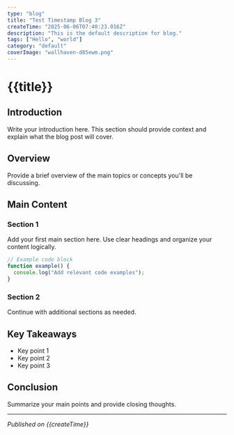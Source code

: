```yaml
---
type: "blog"
title: "Test Timestamp Blog 3"
createTime: "2025-06-06T07:40:23.016Z"
description: "This is the default description for blog."
tags: ["Hello", "world"]
category: "default"
coverImage: "wallhaven-d85ewm.png"
---
```


# {{title}}

## Introduction

Write your introduction here. This section should provide context and explain what the blog post will cover.

## Overview

Provide a brief overview of the main topics or concepts you'll be discussing.

## Main Content

### Section 1

Add your first main section here. Use clear headings and organize your content logically.

```javascript
// Example code block
function example() {
  console.log("Add relevant code examples");
}
```

### Section 2

Continue with additional sections as needed.

## Key Takeaways

- Key point 1
- Key point 2
- Key point 3

## Conclusion

Summarize your main points and provide closing thoughts.

---

*Published on {{createTime}}*
